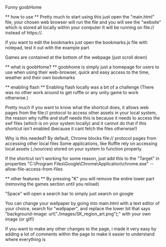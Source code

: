 Funny goobHome 

** how to use ** 
Pretty much to start using this just open the "main.html" file, your chosen web browser will 
run the file and you will see the "website" which is stored all locally within your computer
It will be running on file:// instead of https://.

If you want to edit the bookmarks just open the bookmarks.js file with notepad, test it out
with the example part

Games are contained at the bottom of the webpage (just scroll down)



** what is goobHome? **
goobhome is simply just a homepage for users to use when using their web-browser, quick and easy access
to the time, weather and their own bookmarks




** enabling flash **
Enabling flash locally was a bit of a challenge 
(There was no other work around to get ruffle or any unity game to work otherwise.)

Pretty much if you want to know what the shortcut does, it allows web pages from the file:// protocol
to access other assets in your local system, the reason why ruffle and stuff needs this is because
it needs to access the swf files (which is on your system locally) and it cannot do that if this shortcut
isn't enabled (because it cant fetch the files otherwise!)

Why is this needed?
By default, Chrome blocks file:// protocol pages from accessing other local files 
Some applications, like Ruffle rely on accessing local assets (./sources) stored on your system to function properly.

If the shortcut isn't working for some reason, just add this to the "Target" in properties
"C:\Program Files\Google\Chrome\Application\chrome.exe" --allow-file-access-from-files




** other features **
By pressing "K" you will remove the entire lower part (removing the games section until you reload)

"Space" will open a search bar to simply just search on google

You can change your wallpaper by going into main.html with a text editor of your choice, search for
"wallpaper", and replace the lower bit that says "background-image: url("./images/SK_region_art.png");"
with your own image (or gif!)

If you want to make any other changes to the page, i made it very easy by adding a lot of comments within the page
to make it easier to understand where everything is
